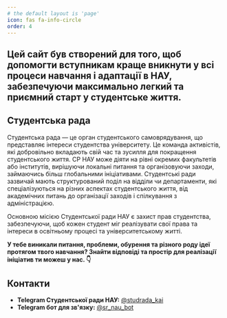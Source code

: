 ```yaml
---
# the default layout is 'page'
icon: fas fa-info-circle
order: 4
---
```

>
## Цей сайт був створений для того, щоб допомогти вступникам краще вникнути у всі процеси навчання і адаптації в НАУ, забезпечуючи максимально легкий та приємний старт у студентське життя.

## Студентська рада

Студентська рада — це орган студентського самоврядування, що представляє інтереси студентства університету. Це команда активістів, які добровільно вкладають свій час та зусилля для покращення студентського життя. СР НАУ може діяти на рівні окремих факультетів або інститутів, вирішуючи локальні питання та організовуючи заходи, займаючись більш глобальними ініціативами. Студентські ради зазвичай мають структурований поділ на відділи чи департаменти, які спеціалізуються на різних аспектах студентського життя, від академічних питань до організації заходів і спілкування з адміністрацією.

Основною місією Студентської ради НАУ є захист прав студентства, забезпечуючи, щоб кожен студент міг реалізувати свої права та інтереси в освітньому процесі та університетському житті.

**У тебе виникали питання, проблеми, обурення та різного роду ідеї протягом твого навчання? Знайти відповіді та простір для реалізації ініціатив ти можеш у нас. 👇**

## Контакти
- **Telegram Студентської ради НАУ:** [@studrada_kai](https://t.me/studrada_kai)
- **Telegram бот для зв'язку:** [@sr_nau_bot](https://t.me/sr_nau_bot)
